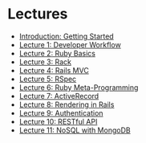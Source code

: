Lectures
========

* [Introduction: Getting Started](00-getting-started/README.md)
* [Lecture 1: Developer Workflow](01-developer-workflow/README.md)
* [Lecture 2: Ruby Basics](02-ruby-basics/README.md)
* [Lecture 3: Rack](03-rack/README.md)
* [Lecture 4: Rails MVC](04-rails-mvc/README.md)
* [Lecture 5: RSpec](05-rspec/README.md)
* [Lecture 6: Ruby Meta-Programming](06-ruby-meta-programming/README.md)
* [Lecture 7: ActiveRecord](07-active-record/README.md)
* [Lecture 8: Rendering in Rails](08-erb-haml-sass/README.md)
* [Lecture 9: Authentication](09-authentication/README.md)
* [Lecture 10: RESTful API](10-restful-api/README.md)
* [Lecture 11: NoSQL with MongoDB](11-nosql-with-mongodb/README.md)

